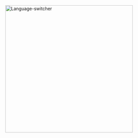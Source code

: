 
<img align="right" alt="Language-switcher" width="400" src="https://s4.gifyu.com/images/ezgif.com-gif-maker31ce3287c9e9ade2.gif">
